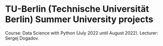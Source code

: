 # TU-Berlin (Technische Universität Berlin) Summer University projects
Course: Data Science with Python (July 2022 until August 2022). Lecturer: Sergej Dogadov.
